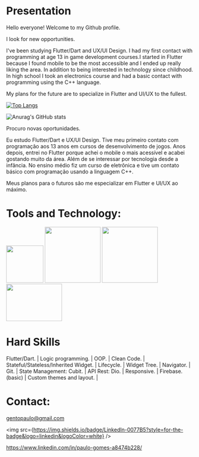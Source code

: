      
# Presentation

Hello everyone! Welcome to my Github profile.




I look for new opportunities.

I've been studying Flutter/Dart and UX/UI Design. I had my first contact with programming at age 13 in game development courses.I started in Flutter because I found mobile to be the most accessible and I ended up really liking the area. In addition to being interested in technology since childhood.
In high school I took an electronics course and had a basic contact with programming using the C++ language.


My plans for the future are to specialize in Flutter and UI/UX to the fullest.


[![Top Langs](https://github-readme-stats.vercel.app/api/top-langs/?username=bath0ry&layout=compact)](https://github.com/anuraghazra/github-readme-stats)

![Anurag's GitHub stats](https://github-readme-stats.vercel.app/api?username=bath0ry&show_icons=true&theme=dracula)
<div>


Procuro novas oportunidades.

Eu estudo Flutter/Dart e UX/UI Design. Tive meu primeiro contato com programação aos 13 anos em cursos de desenvolvimento de jogos. Anos depois, entrei no Flutter porque achei o mobile o mais acessível e acabei gostando muito da área. Além de se interessar por tecnologia desde a infância.
No ensino médio fiz um curso de eletrônica e tive um contato básico com programação usando a linguagem C++.


Meus planos para o futuros são me especializar em Flutter e UI/UX ao máximo.




<div>


</div> 


# Tools and Technology:

<img src="https://cdn.jsdelivr.net/gh/devicons/devicon/icons/flutter/flutter-original.svg" width="100" height="100"/> <img src="https://cdn.jsdelivr.net/gh/devicons/devicon/icons/dart/dart-original-wordmark.svg" width="150" height="150"/> 
            <img src="https://cdn.jsdelivr.net/gh/devicons/devicon/icons/github/github-original-wordmark.svg" width="150" height="150"/> 
            <img src="https://cdn.jsdelivr.net/gh/devicons/devicon/icons/vscode/vscode-original.svg" width="150" height="100"/> 
          
          
 # Hard Skills         
          
Flutter/Dart. | Logic programming. | OOP. | Clean Code. | Stateful/Stateless/Inherited Widget. | Lifecycle. | Widget Tree. | Navigator. | Git. |
State Management: Cubit. | API Rest: Dio. | Responsive. | Firebase.(basic) | Custom themes and layout. |


# Contact:

gentopaulo@gmail.com
     
<img src={https://img.shields.io/badge/LinkedIn-0077B5?style=for-the-badge&logo=linkedin&logoColor=white} />
           
https://www.linkedin.com/in/paulo-gomes-a8474b228/

##







